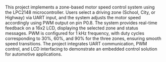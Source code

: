 This project implements a zone-based motor speed control system using the LPC2148 microcontroller. Users select a driving zone (School, City, or Highway) via UART input, and the system adjusts the motor speed accordingly using PWM output on pin P0.8. The system provides real-time feedback on a 16x2 LCD, displaying the selected zone and status messages. PWM is configured for 1 kHz frequency, with duty cycles corresponding to 30%, 60%, and 90% for the three zones, ensuring smooth speed transitions. The project integrates UART communication, PWM control, and LCD interfacing to demonstrate an embedded control solution for automotive applications.
